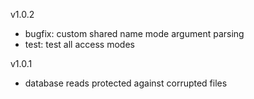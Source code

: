 v1.0.2

* bugfix: custom shared name mode argument parsing
* test: test all access modes

v1.0.1

* database reads protected against corrupted files
